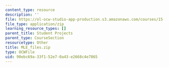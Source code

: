 ```yaml
---
content_type: resource
description: ''
file: https://ol-ocw-studio-app-production.s3.amazonaws.com/courses/15-879-research-seminar-in-system-dynamics-spring-2014/90ebc69a33f152e70a43e2668c4e7865_MLE_files.zip
file_type: application/zip
learning_resource_types: []
parent_title: Student Projects
parent_type: CourseSection
resourcetype: Other
title: MLE_files.zip
type: OCWFile
uid: 90ebc69a-33f1-52e7-0a43-e2668c4e7865
---
```

